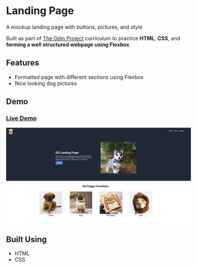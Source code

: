 # Landing Page

A mockup landing page with buttons, pictures, and style

Built as part of [The Odin Project](https://www.theodinproject.com/) curriculum to practice **HTML**, **CSS**, and **forming a well structured webpage using Flexbox**.

## Features

- Formatted page with different sections using Flexbox
- Nice looking dog pictures

## Demo

### [Live Demo](https://songzhang015.github.io/project-2-landing-page/)

<img src="preview.png" alt="Preview" width="1200">

## Built Using

- HTML
- CSS
